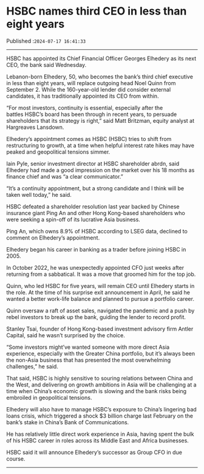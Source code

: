 # HSBC names third CEO in less than eight years

Published :`2024-07-17 16:41:33`

---

HSBC has appointed its Chief Financial Officer Georges Elhedery as its next CEO, the bank said Wednesday.

Lebanon-born Elhedery, 50, who becomes the bank’s third chief executive in less than eight years, will replace outgoing head Noel Quinn from September 2. While the 160-year-old lender did consider external candidates, it has traditionally appointed its CEO from within.

“For most investors, continuity is essential, especially after the battles HSBC’s board has been through in recent years, to persuade shareholders that its strategy is right,” said Matt Britzman, equity analyst at Hargreaves Lansdown.

Elhedery’s appointment comes as HSBC (HSBC) tries to shift from restructuring to growth, at a time when helpful interest rate hikes may have peaked and geopolitical tensions simmer.

Iain Pyle, senior investment director at HSBC shareholder abrdn, said Elhedery had made a good impression on the market over his 18 months as finance chief and was “a clear communicator.”

“It’s a continuity appointment, but a strong candidate and I think will be taken well today,” he said.

HSBC defeated a shareholder resolution last year backed by Chinese insurance giant Ping An and other Hong Kong-based shareholders who were seeking a spin-off of its lucrative Asia business.

Ping An, which owns 8.9% of HSBC according to LSEG data, declined to comment on Elhedery’s appointment.

Elhedery began his career in banking as a trader before joining HSBC in 2005.

In October 2022, he was unexpectedly appointed CFO just weeks after returning from a sabbatical. It was a move that groomed him for the top job.

Quinn, who led HSBC for five years, will remain CEO until Elhedery starts in the role. At the time of his surprise exit announcement in April, he said he wanted a better work-life balance and planned to pursue a portfolio career.

Quinn oversaw a raft of asset sales, navigated the pandemic and a push by rebel investors to break up the bank, guiding the lender to record profit.

Stanley Tsai, founder of Hong Kong-based investment advisory firm Antler Capital, said he wasn’t surprised by the choice.

“Some investors might’ve wanted someone with more direct Asia experience, especially with the Greater China portfolio, but it’s always been the non-Asia business that has presented the most overwhelming challenges,” he said.

That said, HSBC is highly sensitive to souring relations between China and the West, and delivering on growth ambitions in Asia will be challenging at a time when China’s economic growth is slowing and the bank risks being embroiled in geopolitical tensions.

Elhedery will also have to manage HSBC’s exposure to China’s lingering bad loans crisis, which triggered a shock $3 billion charge last February on the bank’s stake in China’s Bank of Communications.

He has relatively little direct work experience in Asia, having spent the bulk of his HSBC career in roles across its Middle East and Africa businesses.

HSBC said it will announce Elhedery’s successor as Group CFO in due course.

---

